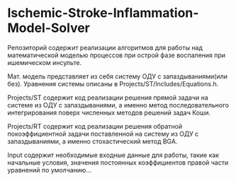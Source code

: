 # Ischemic-Stroke-Inflammation-Model-Solver
Репозиторий содержит реализации алгоритмов для работы над математической моделью процессов при острой фазе воспаления при ишемическом инсульте.

Мат. модель представляет из себя систему ОДУ с запаздываниями(или без). Уравнения системы описаны в Projects/ST/Includes/Equations.h.

Projects/ST содержит код реализации решения прямой задачи на системе из ОДУ с запаздываниями, а именно метод последовательного интегрирования поверх численных методов решений задач Коши.

Projects/RT содержит код реализации решения обратной покоэффициентной задачи поставленной на систему из ОДУ с запаздываниями, а именно стохастический метод BGA.

Input содержит необходимые входные данные для работы, такие как начальные условия, значения постоянных коэффициентов правой части уравнений по умолчанию...
